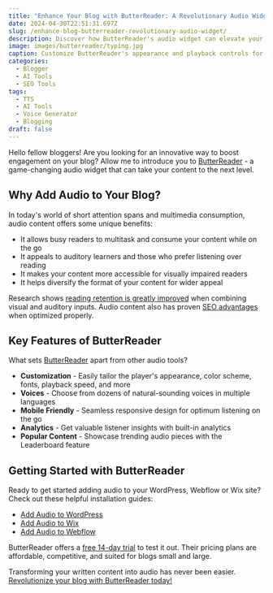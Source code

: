 ```yaml
---
title: "Enhance Your Blog with ButterReader: A Revolutionary Audio Widget"
date: 2024-04-30T22:51:31.697Z
slug: /enhance-blog-butterreader-revolutionary-audio-widget/
description: Discover how ButterReader's audio widget can elevate your blog and offer a richer user experience. Customize the player, select the perfect voice, and integrate seamlessly with your mobile site.
image: images/butterreader/typing.jpg
caption: Customize ButterReader's appearance and playback controls for maximum engagement.
categories:
  - Blogger
  - AI Tools
  - SEO Tools
tags:
  - TTS
  - AI Tools
  - Voice Generator
  - Blogging
draft: false
---
```


Hello fellow bloggers! Are you looking for an innovative way to boost engagement on your blog? Allow me to introduce you to [ButterReader](https://www.butterreader.blog/) - a game-changing audio widget that can take your content to the next level.

## Why Add Audio to Your Blog?

In today's world of short attention spans and multimedia consumption, audio content offers some unique benefits:

- It allows busy readers to multitask and consume your content while on the go
- It appeals to auditory learners and those who prefer listening over reading
- It makes your content more accessible for visually impaired readers
- It helps diversify the format of your content for wider appeal

Research shows [reading retention is greatly improved](https://www.butterreader.blog/post/multisensory-learning-blogs-in-the-audio-age) when combining visual and auditory inputs. Audio content also has proven [SEO advantages](https://www.butterreader.blog/post/seo-benefits-of-audio-enhanced-blogs) when optimized properly. 

## Key Features of ButterReader

What sets [ButterReader](https://www.butterreader.blog/) apart from other audio tools?

- **Customization** - Easily tailor the player's appearance, color scheme, fonts, playback speed, and more
- **Voices** - Choose from dozens of natural-sounding voices in multiple languages 
- **Mobile Friendly** - Seamless responsive design for optimum listening on the go
- **Analytics** - Get valuable listener insights with built-in analytics
- **Popular Content** - Showcase trending audio pieces with the Leaderboard feature

## Getting Started with ButterReader

Ready to get started adding audio to your WordPress, Webflow or Wix site? Check out these helpful installation guides:

- [Add Audio to WordPress](https://www.butterreader.blog/install/add-audio-to-wordpress-elementor-blog) 
- [Add Audio to Wix](https://www.butterreader.blog/install/add-audio-to-wix-blog)
- [Add Audio to Webflow](https://www.butterreader.blog/install/add-audio-to-webflow-blog)

ButterReader offers a [free 14-day trial](https://www.butterreader.blog/pricing) to test it out. Their pricing plans are affordable, competitive, and suited for blogs small and large.

Transforming your written content into audio has never been easier. [Revolutionize your blog with ButterReader today!](https://www.butterreader.blog/)